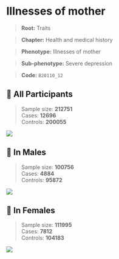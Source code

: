 # Illnesses of mother
> **Root:** Traits  

> **Chapter:** Health and medical history  

> **Phenotype:** Illnesses of mother  

> **Sub-phenotype:** Severe depression  

> **Code:** `B20110_12`

## 🧪 All Participants  
> Sample size: **212751**  
> Cases: **12696**  
> Controls: **200055**
<img src="/Traits/Figures/ALL/B20110_12.png"/>
<CsvTable src="/Traits_Data/ALL/LG_B20110_12.csv" label="🔍 View full results" />

## 👨 In Males  
> Sample size: **100756**  
> Cases: **4884**  
> Controls: **95872**
<img src="/Traits/Figures/Male/B20110_12.png"/>
<CsvTable src="/Traits_Data/Male/LG_B20110_12.csv" label="🔍 View full results" />

## 👩 In Females  
> Sample size: **111995**  
> Cases: **7812**  
> Controls: **104183**
<img src="/Traits/Figures/Female/B20110_12.png"/>
<CsvTable src="/Traits_Data/Female/LG_B20110_12.csv" label="🔍 View full results" />
